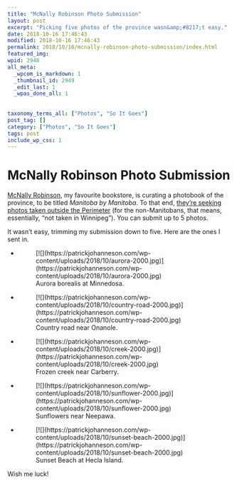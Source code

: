 ```yaml
---
title: "McNally Robinson Photo Submission"
layout: post
excerpt: "Picking five photos of the province wasn&amp;#8217;t easy."
date: 2018-10-16 17:46:43
modified: 2018-10-16 17:46:43
permalink: 2018/10/16/mcnally-robinson-photo-submission/index.html
featured_img: 
wpid: 2948
all_meta: 
  _wpcom_is_markdown: 1
  _thumbnail_id: 2949
  _edit_last: 1
  _wpas_done_all: 1
  
  
taxonomy_terms_all: ["Photos", "So It Goes"]
post_tag: []
category: ["Photos", "So It Goes"]
tags: post
include_wp_css: 1
---
```


# McNally Robinson Photo Submission

[McNally Robinson](https://www.mcnallyrobinson.com), my favourite bookstore, is curating a photobook of the province, to be titled *Manitoba by Manitoba*. To that end, [they’re seeking photos taken outside the Perimeter](https://www.mcnallyrobinson.com/manitoba-by-manitoba) (for the non-Manitobans, that means, essentially, “not taken in Winnipeg”). You can submit up to 5 photos.

It wasn’t easy, trimming my submission down to five. Here are the ones I sent in.

- <figure>[![](https://patrickjohanneson.com/wp-content/uploads/2018/10/aurora-2000.jpg)](https://patrickjohanneson.com/wp-content/uploads/2018/10/aurora-2000.jpg)<figcaption>Aurora borealis at Minnedosa.</figcaption></figure>
- <figure>[![](https://patrickjohanneson.com/wp-content/uploads/2018/10/country-road-2000.jpg)](https://patrickjohanneson.com/wp-content/uploads/2018/10/country-road-2000.jpg)<figcaption>Country road near Onanole.</figcaption></figure>
- <figure>[![](https://patrickjohanneson.com/wp-content/uploads/2018/10/creek-2000.jpg)](https://patrickjohanneson.com/wp-content/uploads/2018/10/creek-2000.jpg)<figcaption>Frozen creek near Carberry.</figcaption></figure>
- <figure>[![](https://patrickjohanneson.com/wp-content/uploads/2018/10/sunflower-2000.jpg)](https://patrickjohanneson.com/wp-content/uploads/2018/10/sunflower-2000.jpg)<figcaption>Sunflowers near Neepawa.</figcaption></figure>
- <figure>[![](https://patrickjohanneson.com/wp-content/uploads/2018/10/sunset-beach-2000.jpg)](https://patrickjohanneson.com/wp-content/uploads/2018/10/sunset-beach-2000.jpg)<figcaption>Sunset Beach at Hecla Island.</figcaption></figure>

Wish me luck!